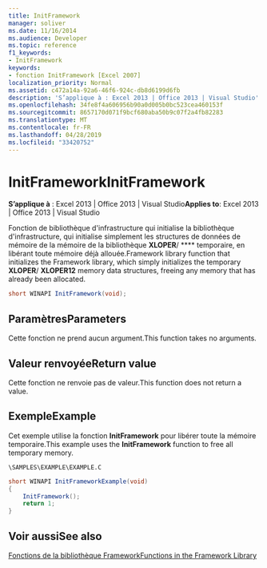 ```yaml
---
title: InitFramework
manager: soliver
ms.date: 11/16/2014
ms.audience: Developer
ms.topic: reference
f1_keywords:
- InitFramework
keywords:
- fonction InitFramework [Excel 2007]
localization_priority: Normal
ms.assetid: c472a14a-92a6-46f6-924c-db8d6199d6fb
description: 'S’applique à : Excel 2013 | Office 2013 | Visual Studio'
ms.openlocfilehash: 34fe8f4a606956b90a0d005b0bc523cea460153f
ms.sourcegitcommit: 8657170d071f9bcf680aba50b9c07f2a4fb82283
ms.translationtype: MT
ms.contentlocale: fr-FR
ms.lasthandoff: 04/28/2019
ms.locfileid: "33420752"
---
```

# <a name="initframework"></a><span data-ttu-id="50d89-104">InitFramework</span><span class="sxs-lookup"><span data-stu-id="50d89-104">InitFramework</span></span>

 <span data-ttu-id="50d89-105">**S’applique à** : Excel 2013 | Office 2013 | Visual Studio</span><span class="sxs-lookup"><span data-stu-id="50d89-105">**Applies to**: Excel 2013 | Office 2013 | Visual Studio</span></span> 
  
<span data-ttu-id="50d89-106">Fonction de bibliothèque d'infrastructure qui initialise la bibliothèque d'infrastructure, qui initialise simplement les structures de données de mémoire de la mémoire de la bibliothèque **XLOPER**/ \*\*\*\* temporaire, en libérant toute mémoire déjà allouée.</span><span class="sxs-lookup"><span data-stu-id="50d89-106">Framework library function that initializes the Framework library, which simply initializes the temporary **XLOPER**/ **XLOPER12** memory data structures, freeing any memory that has already been allocated.</span></span> 
  
```cs
short WINAPI InitFramework(void);
```

## <a name="parameters"></a><span data-ttu-id="50d89-107">Paramètres</span><span class="sxs-lookup"><span data-stu-id="50d89-107">Parameters</span></span>

<span data-ttu-id="50d89-108">Cette fonction ne prend aucun argument.</span><span class="sxs-lookup"><span data-stu-id="50d89-108">This function takes no arguments.</span></span>
  
## <a name="return-value"></a><span data-ttu-id="50d89-109">Valeur renvoyée</span><span class="sxs-lookup"><span data-stu-id="50d89-109">Return value</span></span>

<span data-ttu-id="50d89-110">Cette fonction ne renvoie pas de valeur.</span><span class="sxs-lookup"><span data-stu-id="50d89-110">This function does not return a value.</span></span>
  
## <a name="example"></a><span data-ttu-id="50d89-111">Exemple</span><span class="sxs-lookup"><span data-stu-id="50d89-111">Example</span></span>

<span data-ttu-id="50d89-112">Cet exemple utilise la fonction **InitFramework** pour libérer toute la mémoire temporaire.</span><span class="sxs-lookup"><span data-stu-id="50d89-112">This example uses the **InitFramework** function to free all temporary memory.</span></span> 
  
 `\SAMPLES\EXAMPLE\EXAMPLE.C`
  
```cs
short WINAPI InitFrameworkExample(void)
{
    InitFramework();
    return 1;
}
```

## <a name="see-also"></a><span data-ttu-id="50d89-113">Voir aussi</span><span class="sxs-lookup"><span data-stu-id="50d89-113">See also</span></span>



[<span data-ttu-id="50d89-114">Fonctions de la bibliothèque Framework</span><span class="sxs-lookup"><span data-stu-id="50d89-114">Functions in the Framework Library</span></span>](functions-in-the-framework-library.md)

